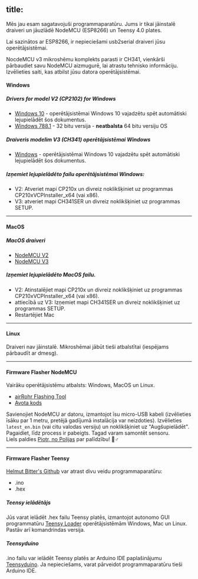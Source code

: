 
title: 
---

Mēs jau esam sagatavojuši programmaparatūru. Jums ir tikai jāinstalē draiveri un jāuzlādē NodeMCU (ESP8266) un Teensy 4.0 plates.

Lai sazinātos ar ESP8266, ir nepieciešami usb2serial draiveri jūsu operētājsistēmai.

NocdeMCU v3 mikroshēmu komplekts parasti ir CH341, vienkārši pārbaudiet savu NodeMCU aizmugurē, lai atrastu tehnisko informāciju. Izvēlieties saiti, kas atbilst jūsu datora operētājsistēmai.

#### Windows

##### Drivers for model V2 (CP2102) for Windows
* [Windows 10](https://www.silabs.comdocumentspublicsoftwareCP210x_Universal_Windows_Driver.zip) - operētājsistēmai Windows 10 vajadzētu spēt automātiski lejupielādēt šos dokumentus.
* [Windows 788.1](https://www.silabs.comdocumentspublicsoftwareCP210x_Windows_Drivers.zip) - 32 bitu versija - **neatbalsta** 64 bitu versiju OS

##### Draiveris modelim V3 (CH341) operētājsistēmai Windows
* [Windows](http://www.wch.cndownloadsfile5.html) - operētājsistēmai Windows 10 vajadzētu spēt automātiski lejupielādēt šos dokumentus.

##### Izņemiet lejupielādēto failu operētājsistēmai Windows:
* V2: Atveriet mapi CP210x un divreiz noklikšķiniet uz programmas CP210xVCPInstaller_x64 (vai x86).
* V3: atveriet mapi CH341SER un divreiz noklikšķiniet uz programmas SETUP.

---

#### MacOS

##### MacOS draiveri
* [NodeMCU V2](https://www.silabs.comdocumentspublicsoftwareMac_OSX_VCP_Driver.zip )
* [NodeMCU V3](http://www.wch.cndownloadsfile178.html)

##### Izņemiet lejupielādēto MacOS failu.
* V2: Atinstalējiet mapi CP210x un divreiz noklikšķiniet uz programmas CP210xVCPInstaller_x64 (vai x86).
* attiecībā uz V3: Izņemiet mapi CH341SER un divreiz noklikšķiniet uz programmas SETUP.
* Restartējiet Mac

---

#### Linux
Draiveri nav jāinstalē. Mikroshēmai jābūt tieši atbalstītai (iespējams pārbaudīt ar dmesg).

---
#### Firmware Flasher NodeMCU
Vairāku operētājsistēmu atbalsts: Windows, MacOS un Linux.

* [airRohr Flashing Tool](http://firmware.sensor.communityairrohrflashing-tool)
* [Avota kods](https://github.comopendata-stuttgartairrohr-firmware-flasher)

Savienojiet NodeMCU ar datoru, izmantojot īsu micro-USB kabeli (izvēlieties īsāku par 1 metru, pretējā gadījumā instalācija var neizdoties). Izvēlieties `latest_en.bin` (vai citu valodas versiju) un noklikšķiniet uz "Augšupielādēt".
Pagaidiet, līdz process ir pabeigts. Tagad varam samontēt sensoru.
<br>
Liels paldies [Piotr, no Polijas](https://dropbox.inf.re) par palīdzību! 🙋♂️

---
#### Firmware Flasher Teensy
[Helmut Bitter's Github](https://github.comhbitterDNMStreemasterFirmware) var atrast divu veidu programmaparatūru:
* .ino
* .hex

##### Teensy ielādētājs
Jūs varat ielādēt .hex failu Teensy platēs, izmantojot autonomo GUI programmatūru [Teensy Loader](https://www.pjrc.comteensyloader.html) operētājsistēmām Windows, Mac un Linux.
Pastāv arī komandrindas versija.

##### Teensyduino
.ino failu var ielādēt Teensy platēs ar Arduino IDE paplašinājumu [Teensyduino](https://www.pjrc.comteensyteensyduino.html).
Ja nepieciešams, varat pārveidot programmaparatūru tieši Arduino IDE.
